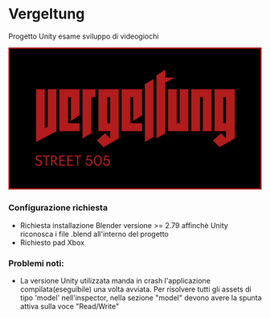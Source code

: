 # Vergeltung

Progetto Unity esame sviluppo di videogiochi

![Test Image 1](https://github.com/RayCatcherS/Vergeltung/blob/main/esame%20sviluppo%20videogiochi%20artworks/format%20font%20ui/artworkLogo(Vergeltung).png?raw=true)

### Configurazione richiesta
- Richiesta installazione Blender versione >= 2.79 affinchè Unity riconosca i file .blend all'interno del progetto
- Richiesto pad Xbox

### Problemi noti:
- La versione Unity utilizzata manda in crash l'applicazione compilata(eseguibile) una volta avviata. Per risolvere tutti gli assets di tipo 'model' nell'inspector, nella sezione "model" devono avere la spunta attiva sulla voce "Read/Write"
